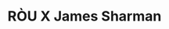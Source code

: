 ---
title: "RÒU X James Sharman"
description: "RÒU X James Sharman"
layout: shop
keywords:
  - 美食競賽
  - 台灣美食
  - 美食精選
datePublished: "2025-06-30"
dateModified: "2025-07-03"
city: "台北市"
district: "大安區"
address: "台北市樂群二路199號10萬豪酒店中城廣場一樓"
phone: "0285011585"
geo: "25.080429716563458, 121.55929913702397"
google_map: "https://maps.app.goo.gl/5Nqrz56ujoCWYFi98"
footinder: "https://footinder.com.tw/%E5%8F%B0%E5%8C%97%E5%B8%82%E4%B8%AD%E5%B1%B1%E5%8D%80/362132/"
official: "https://www.rouxjamessharman.com/"
award:
  - name: "500盤"
    year: "2024"
    entries:
      - dishes:
          - "布拉塔起司沙拉"
          - "麥年比目魚排"

---
